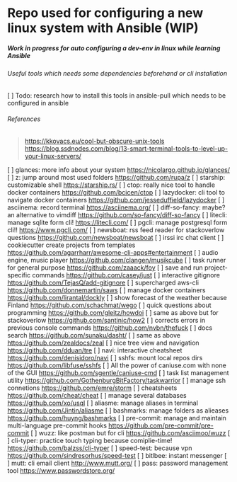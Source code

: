 # Repo used for configuring a new linux system with Ansible (WIP)

##### Work in progress for auto configuring a dev-env in linux while learning Ansible 

###### Useful tools which needs some dependencies beforehand or cli installation
[ ] Todo: research how to install this tools in ansible-pull
which needs to be configured in ansible

###### References
> https://kkovacs.eu/cool-but-obscure-unix-tools
> https://blog.ssdnodes.com/blog/13-smart-terminal-tools-to-level-up-your-linux-servers/ 


[ ] glances: more info about your system https://nicolargo.github.io/glances/
[ ] z: jump around most used folders https://github.com/rupa/z
[ ] starship: customizable shell https://starship.rs/
[ ] ctop: really nice tool to handle docker containers https://github.com/bcicen/ctop
[ ] lazydocker: cli tool to navigate docker containers https://github.com/jesseduffield/lazydocker
[ ] asciinema: record terminal https://asciinema.org/
[ ] diff-so-fancy: maybe? an alternative to vimdiff https://github.com/so-fancy/diff-so-fancy
[ ] litecli: manage sqlite form cli! https://litecli.com/
[ ] pgcli: manage postgresql form cli!!  https://www.pgcli.com/
[ ] newsboat: rss feed reader for stackoverlow questions https://github.com/newsboat/newsboat
[ ] irssi irc chat client
[ ] cookiecutter create projects from templates https://github.com/agarrharr/awesome-cli-apps#entertainment 
[ ] audio engine, music player https://github.com/clangen/musikcube
[ ] task runner for general purpose https://github.com/zaaack/foy
[ ] save and run project-specific commands https://github.com/casey/just
[ ] interactive gitignore https://github.com/TejasQ/add-gitignore
[ ] supercharged aws-cli https://github.com/donnemartin/saws
[ ] manage docker containers https://github.com/lirantal/dockly
[ ] show forecast of the weather because Finland https://github.com/schachmat/wego
[ ] quick questions about programming https://github.com/gleitz/howdoi
[ ] same as above but for stackoverlow https://github.com/santinic/how2
[ ] corrects errors in previous console commands https://github.com/nvbn/thefuck
[ ] docs search https://github.com/sunaku/dasht/
[ ] same as above https://github.com/zealdocs/zeal
[ ] nice tree view and navigation https://github.com/dduan/tre
[ ] navi: interactive cheatsheet https://github.com/denisidoro/navi
[ ] sshfs: mount local repos dirs https://github.com/libfuse/sshfs
[ ] All the power of caniuse.com with none of the GUI https://github.com/sgentle/caniuse-cmd
[ ] task list management utility https://github.com/GothenburgBitFactory/taskwarrior
[ ] manage ssh connetions https://github.com/emre/storm
[ ] cheatsheets https://github.com/cheat/cheat
[ ] manage several databases https://github.com/xo/usql
[ ] aliasme: manage aliases in terminal https://github.com/Jintin/aliasme
[ ] bashmarks: manage folders as alieases https://github.com/huyng/bashmarks
[ ] pre-commit: manage and maintain multi-language pre-commit hooks https://github.com/pre-commit/pre-commit
[ ] wuzz: like postman but for cli https://github.com/asciimoo/wuzz
[ ] cli-typer: practice touch typing because comiplie-time! https://github.com/balzss/cli-typer
[ ] speed-test: because vpn https://github.com/sindresorhus/speed-test
[ ] bitlbee: instant messenger 
[ ] mutt: cli email client http://www.mutt.org/
[ ] pass: password management tool https://www.passwordstore.org/
